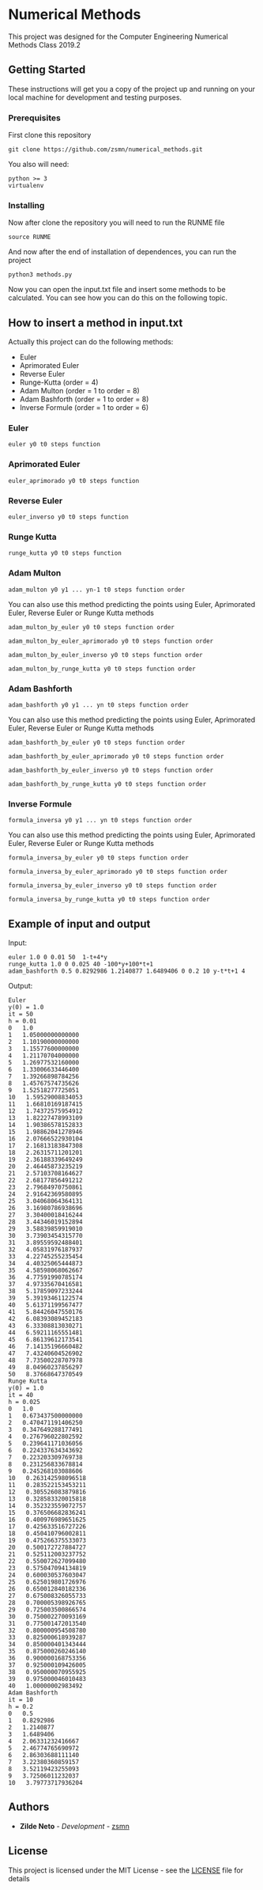 # Numerical Methods

This project was designed for the Computer Engineering Numerical Methods Class 2019.2

## Getting Started

These instructions will get you a copy of the project up and running on your local machine for development and testing purposes.

### Prerequisites

First clone this repository

```
git clone https://github.com/zsmn/numerical_methods.git
```

You also will need:

```
python >= 3
virtualenv
```

### Installing

Now after clone the repository you will need to run the RUNME file

```
source RUNME
```

And now after the end of installation of dependences, you can run the project

```
python3 methods.py
```

Now you can open the input.txt file and insert some methods to be calculated. You can see how you can do this on the following topic.

## How to insert a method in input.txt

Actually this project can do the following methods:

* Euler
* Aprimorated Euler
* Reverse Euler
* Runge-Kutta (order = 4)
* Adam Multon (order = 1 to order = 8)
* Adam Bashforth (order = 1 to order = 8)
* Inverse Formule (order = 1 to order = 6)

### Euler

```
euler y0 t0 steps function
```

### Aprimorated Euler

```
euler_aprimorado y0 t0 steps function
```

### Reverse Euler

```
euler_inverso y0 t0 steps function
```

### Runge Kutta

```
runge_kutta y0 t0 steps function
```

### Adam Multon

```
adam_multon y0 y1 ... yn-1 t0 steps function order
```

You can also use this method predicting the points using Euler, Aprimorated Euler, Reverse Euler or Runge Kutta methods

```
adam_multon_by_euler y0 t0 steps function order
```
```
adam_multon_by_euler_aprimorado y0 t0 steps function order
```
```
adam_multon_by_euler_inverso y0 t0 steps function order
```
```
adam_multon_by_runge_kutta y0 t0 steps function order
```

### Adam Bashforth

```
adam_bashforth y0 y1 ... yn t0 steps function order
```

You can also use this method predicting the points using Euler, Aprimorated Euler, Reverse Euler or Runge Kutta methods

```
adam_bashforth_by_euler y0 t0 steps function order
```
```
adam_bashforth_by_euler_aprimorado y0 t0 steps function order
```
```
adam_bashforth_by_euler_inverso y0 t0 steps function order
```
```
adam_bashforth_by_runge_kutta y0 t0 steps function order
```

### Inverse Formule

```
formula_inversa y0 y1 ... yn t0 steps function order
```

You can also use this method predicting the points using Euler, Aprimorated Euler, Reverse Euler or Runge Kutta methods

```
formula_inversa_by_euler y0 t0 steps function order
```
```
formula_inversa_by_euler_aprimorado y0 t0 steps function order
```
```
formula_inversa_by_euler_inverso y0 t0 steps function order
```
```
formula_inversa_by_runge_kutta y0 t0 steps function order
```

## Example of input and output

Input:

```
euler 1.0 0 0.01 50  1-t+4*y
runge_kutta 1.0 0 0.025 40 -100*y+100*t+1
adam_bashforth 0.5 0.8292986 1.2140877 1.6489406 0 0.2 10 y-t*t+1 4
```

Output:

```
Euler
y(0) = 1.0
it = 50
h = 0.01
0   1.0
1   1.05000000000000
2   1.10190000000000
3   1.15577600000000
4   1.21170704000000
5   1.26977532160000
6   1.33006633446400
7   1.39266898784256
8   1.45767574735626
9   1.52518277725051
10   1.59529008834053
11   1.66810169187415
12   1.74372575954912
13   1.82227478993109
14   1.90386578152833
15   1.98862041278946
16   2.07666522930104
17   2.16813183847308
18   2.26315711201201
19   2.36188339649249
20   2.46445873235219
21   2.57103708164627
22   2.68177856491212
23   2.79684970750861
24   2.91642369580895
25   3.04068064364131
26   3.16980786938696
27   3.30400018416244
28   3.44346019152894
29   3.58839859919010
30   3.73903454315770
31   3.89559592488401
32   4.05831976187937
33   4.22745255235454
34   4.40325065444873
35   4.58598068062667
36   4.77591990785174
37   4.97335670416581
38   5.17859097233244
39   5.39193461122574
40   5.61371199567477
41   5.84426047550176
42   6.08393089452183
43   6.33308813030271
44   6.59211165551481
45   6.86139612173541
46   7.14135196660482
47   7.43240604526902
48   7.73500228707978
49   8.04960237856297
50   8.37668647370549
Runge Kutta
y(0) = 1.0
it = 40
h = 0.025
0   1.0
1   0.673437500000000
2   0.470471191406250
3   0.347649288177491
4   0.276796022802592
5   0.239641171036056
6   0.224337634343692
7   0.223203309769738
8   0.231256833678814
9   0.245268103088606
10   0.263142598096518
11   0.283522153453211
12   0.305526083879816
13   0.328583320015818
14   0.352323559072757
15   0.376506682836241
16   0.400976989651625
17   0.425633516727226
18   0.450410796002811
19   0.475266375533073
20   0.500172727884727
21   0.525112003237752
22   0.550072627099480
23   0.575047094134819
24   0.600030537603047
25   0.625019801726976
26   0.650012840182336
27   0.675008326055733
28   0.700005398926765
29   0.725003500866574
30   0.750002270093169
31   0.775001472013540
32   0.800000954508780
33   0.825000618939287
34   0.850000401343444
35   0.875000260246140
36   0.900000168753356
37   0.925000109426005
38   0.950000070955925
39   0.975000046010483
40   1.00000002983492
Adam Bashforth 
it = 10
h = 0.2
0   0.5
1   0.8292986
2   1.2140877
3   1.6489406
4   2.06331232416667
5   2.46774765690972
6   2.86303688111140
7   3.22380360859157
8   3.52119423255093
9   3.72506011232037
10   3.79773717936204
```

## Authors

* **Zilde Neto** - *Development* - [zsmn](https://github.com/zsmn)

## License

This project is licensed under the MIT License - see the [LICENSE](LICENSE) file for details
